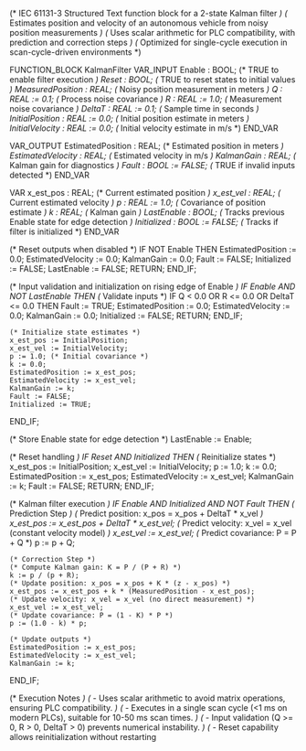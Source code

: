 (* IEC 61131-3 Structured Text function block for a 2-state Kalman filter *)
(* Estimates position and velocity of an autonomous vehicle from noisy position measurements *)
(* Uses scalar arithmetic for PLC compatibility, with prediction and correction steps *)
(* Optimized for single-cycle execution in scan-cycle-driven environments *)

FUNCTION_BLOCK KalmanFilter
VAR_INPUT
    Enable : BOOL; (* TRUE to enable filter execution *)
    Reset : BOOL; (* TRUE to reset states to initial values *)
    MeasuredPosition : REAL; (* Noisy position measurement in meters *)
    Q : REAL := 0.1; (* Process noise covariance *)
    R : REAL := 1.0; (* Measurement noise covariance *)
    DeltaT : REAL := 0.1; (* Sample time in seconds *)
    InitialPosition : REAL := 0.0; (* Initial position estimate in meters *)
    InitialVelocity : REAL := 0.0; (* Initial velocity estimate in m/s *)
END_VAR

VAR_OUTPUT
    EstimatedPosition : REAL; (* Estimated position in meters *)
    EstimatedVelocity : REAL; (* Estimated velocity in m/s *)
    KalmanGain : REAL; (* Kalman gain for diagnostics *)
    Fault : BOOL := FALSE; (* TRUE if invalid inputs detected *)
END_VAR

VAR
    x_est_pos : REAL; (* Current estimated position *)
    x_est_vel : REAL; (* Current estimated velocity *)
    p : REAL := 1.0; (* Covariance of position estimate *)
    k : REAL; (* Kalman gain *)
    LastEnable : BOOL; (* Tracks previous Enable state for edge detection *)
    Initialized : BOOL := FALSE; (* Tracks if filter is initialized *)
END_VAR

(* Reset outputs when disabled *)
IF NOT Enable THEN
    EstimatedPosition := 0.0;
    EstimatedVelocity := 0.0;
    KalmanGain := 0.0;
    Fault := FALSE;
    Initialized := FALSE;
    LastEnable := FALSE;
    RETURN;
END_IF;

(* Input validation and initialization on rising edge of Enable *)
IF Enable AND NOT LastEnable THEN
    (* Validate inputs *)
    IF Q < 0.0 OR R <= 0.0 OR DeltaT <= 0.0 THEN
        Fault := TRUE;
        EstimatedPosition := 0.0;
        EstimatedVelocity := 0.0;
        KalmanGain := 0.0;
        Initialized := FALSE;
        RETURN;
    END_IF;
    
    (* Initialize state estimates *)
    x_est_pos := InitialPosition;
    x_est_vel := InitialVelocity;
    p := 1.0; (* Initial covariance *)
    k := 0.0;
    EstimatedPosition := x_est_pos;
    EstimatedVelocity := x_est_vel;
    KalmanGain := k;
    Fault := FALSE;
    Initialized := TRUE;
END_IF;

(* Store Enable state for edge detection *)
LastEnable := Enable;

(* Reset handling *)
IF Reset AND Initialized THEN
    (* Reinitialize states *)
    x_est_pos := InitialPosition;
    x_est_vel := InitialVelocity;
    p := 1.0;
    k := 0.0;
    EstimatedPosition := x_est_pos;
    EstimatedVelocity := x_est_vel;
    KalmanGain := k;
    Fault := FALSE;
    RETURN;
END_IF;

(* Kalman filter execution *)
IF Enable AND Initialized AND NOT Fault THEN
    (* Prediction Step *)
    (* Predict position: x_pos = x_pos + DeltaT * x_vel *)
    x_est_pos := x_est_pos + DeltaT * x_est_vel;
    (* Predict velocity: x_vel = x_vel (constant velocity model) *)
    x_est_vel := x_est_vel;
    (* Predict covariance: P = P + Q *)
    p := p + Q;
    
    (* Correction Step *)
    (* Compute Kalman gain: K = P / (P + R) *)
    k := p / (p + R);
    (* Update position: x_pos = x_pos + K * (z - x_pos) *)
    x_est_pos := x_est_pos + k * (MeasuredPosition - x_est_pos);
    (* Update velocity: x_vel = x_vel (no direct measurement) *)
    x_est_vel := x_est_vel;
    (* Update covariance: P = (1 - K) * P *)
    p := (1.0 - k) * p;
    
    (* Update outputs *)
    EstimatedPosition := x_est_pos;
    EstimatedVelocity := x_est_vel;
    KalmanGain := k;
END_IF;

(* Execution Notes *)
(* - Uses scalar arithmetic to avoid matrix operations, ensuring PLC compatibility. *)
(* - Executes in a single scan cycle (<1 ms on modern PLCs), suitable for 10-50 ms scan times. *)
(* - Input validation (Q >= 0, R > 0, DeltaT > 0) prevents numerical instability. *)
(* - Reset capability allows reinitialization without restarting
